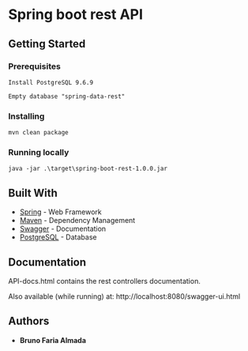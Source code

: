 # Spring boot rest API

## Getting Started 

### Prerequisites

`Install PostgreSQL 9.6.9`

`Empty database "spring-data-rest"`

### Installing

`mvn clean package`

### Running locally

`java -jar .\target\spring-boot-rest-1.0.0.jar`

## Built With

* [Spring](https://spring.io/) - Web Framework
* [Maven](https://maven.apache.org/) - Dependency Management
* [Swagger](https://swagger.io/) - Documentation
* [PostgreSQL](https://www.postgresql.org/) - Database

## Documentation

API-docs.html contains the rest controllers documentation.

Also available (while running) at:
http://localhost:8080/swagger-ui.html

## Authors

* **Bruno Faria Almada**
